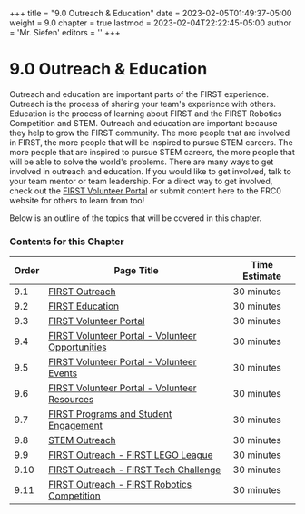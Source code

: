 +++
title = "9.0 Outreach & Education"
date = 2023-02-05T01:49:37-05:00
weight = 9.0
chapter = true
lastmod = 2023-02-04T22:22:45-05:00
author = 'Mr. Siefen'
editors = ''
+++

# 9.0 Outreach & Education

Outreach and education are important parts of the FIRST experience. Outreach is the process of sharing your team's experience with others. Education is the process of learning about FIRST and the FIRST Robotics Competition and STEM. Outreach and education are important because they help to grow the FIRST community. The more people that are involved in FIRST, the more people that will be inspired to pursue STEM careers. The more people that are inspired to pursue STEM careers, the more people that will be able to solve the world's problems. There are many ways to get involved in outreach and education. If you would like to get involved, talk to your team mentor or team leadership. For a direct way to get involved, check out the [FIRST Volunteer Portal](https://my.usfirst.org/volunteer/) or submit content here to the FRC0 website for others to learn from too!

Below is an outline of the topics that will be covered in this chapter.

### Contents for this Chapter

| Order | Page Title | Time Estimate |
| --- | --- | --- |
| 9.1 | [FIRST Outreach](/outreach_education/outreach.md) | 30 minutes |
| 9.2 | [FIRST Education](/outreach_education/education.md) | 30 minutes |
| 9.3 | [FIRST Volunteer Portal](/outreach_education/volunteer_portal.md) | 30 minutes |
| 9.4 | [FIRST Volunteer Portal - Volunteer Opportunities](/outreach_education/volunteer_portal_volunteer_opportunities.md) | 30 minutes |
| 9.5 | [FIRST Volunteer Portal - Volunteer Events](/outreach_education/volunteer_portal_volunteer_events.md) | 30 minutes |
| 9.6 | [FIRST Volunteer Portal - Volunteer Resources](/outreach_education/volunteer_portal_volunteer_resources.md) | 30 minutes |
| 9.7 | [FIRST Programs and Student Engagement](/outreach_education/programs_and_student_engagement.md) | 30 minutes |
| 9.8 | [STEM Outreach](/outreach_education/stem_outreach.md) | 30 minutes |
| 9.9 | [FIRST Outreach - FIRST LEGO League](/outreach_education/fll.md) | 30 minutes |
| 9.10 | [FIRST Outreach - FIRST Tech Challenge](/outreach_education/ftc.md) | 30 minutes |
| 9.11 | [FIRST Outreach - FIRST Robotics Competition](/outreach_education/frc.md) | 30 minutes |
